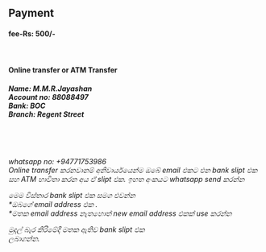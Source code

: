<html>
  <h2>Payment</h2>
  <h4>fee-Rs: 500/-</h4><br>
  <h4>Online transfer or ATM Transfer</h4>
  <h5>Name: M.M.R.Jayashan<br>
  Account no: 88088497<br>
    Bank: BOC<br>
    Branch: Regent Street
  </h5>
  <br><br>
  <h6>
whatsapp no: +94771753986<br>
Online transfer කරනවානම් අනිවාර්යයෙන්ම 
ඔබේ email එකට එන bank slipt එක සහ ATM භාවිතා 
කරන අය ඒ slipt එක. ඉහත අංකයට whatsapp 
send කරන්න 

මෙම විස්තාර bank slipt එක සමග එවන්න<br> 
*ඔබගේ email address එක .<br>
*මතක email address නැතහොත් new email address එකක් use කරන්න<br>

මුදල් බැර කිරිමේදී මතක ඇතිව bank slipt එක  
ලබාගන්න. 

  </h6>
</html>
